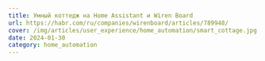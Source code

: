 ```yaml
---
title: Умный коттедж на Home Assistant и Wiren Board
url: https://habr.com/ru/companies/wirenboard/articles/789948/
cover: /img/articles/user_experience/home_automation/smart_cottage.jpg
date: 2024-01-30
category: home_automation
---
```

